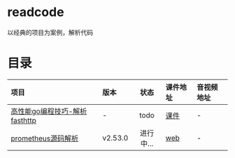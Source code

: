 # readcode
以经典的项目为案例，解析代码

# 目录
| 项目 |版本 | 状态 |课件地址 |音视频地址|
| :-----|:----| :----: |:----| :----| 
| [高性能go编程技巧-解析fasthttp](https://github.com/valyala/fasthttp) |-  | todo | [课件](fasthttp/README.md)|- |
| [prometheus源码解析](https://github.com/prometheus/prometheus) | v2.53.0| 进行中... |[web](prometheus/README.md) |- |


